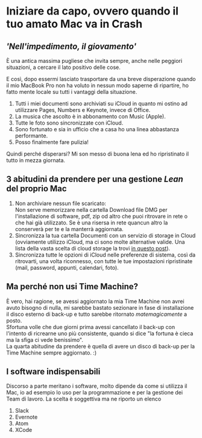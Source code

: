 # Iniziare da capo, ovvero quando il tuo amato Mac va in Crash

## _'Nell'impedimento, il giovamento'_

È una antica massima pugliese che invita sempre, anche nelle peggiori situazioni, a cercare il lato positivo delle cose.

E così, dopo essermi lasciato trasportare da una breve disperazione quando il mio MacBook Pro non ha voluto in nessun modo saperne di ripartire, ho fatto mente locale su tutti i vantaggi della situazione.

1. Tutti i miei documenti sono archiviati su iCloud in quanto mi ostino ad utilizzare Pages, Numbers e Keynote, invece di Office.
2. La musica che ascolto è in abbonamento con Music (Apple).
3. Tutte le foto sono sincronizzate con iCloud.
4. Sono fortunato e sia in ufficio che a casa ho una linea abbastanza performante.
5. Posso finalmente fare pulizia!

Quindi perché disperarsi? Mi son messo di buona lena ed ho ripristinato il tutto in mezza giornata.

## 3 abitudini da prendere per una gestione *Lean* del proprio Mac

1. Non archiviare nessun file scaricato:  
Non serve memorizzare nella cartella Download file DMG per l'installazione di software, pdf, zip od altro che puoi ritrovare in rete o che hai già utilizzato. Se è una risersa in rete quancun altro la conserverà per te e la manterrà aggiornata.
2. Sincronizza la tua cartella Documenti con un servizio di storage in Cloud (ovviamente utilizzo iCloud, ma ci sono molte alternative valide. Una lista della vasta scelta di cloud storage la trovi [in questo post](http://www.ottimizzazione-pc.it/i-migliori-servizi-di-cloud-storage-gratuiti/)).
3. Sincronizza tutte le opzioni di iCloud nelle preferenze di sistema, così da ritrovarti, una volta riconnesso, con tutte le tue impostazioni ripristinate (mail, password, appunti, calendari, foto).

## Ma perché non usi Time Machine?
È vero, hai ragione, se avessi aggiornato la mia Time Machine non avrei avuto bisogno di nulla, mi sarebbe bastato sezionare in fase di installazione  il disco esterno di back-up e tutto sarebbe ritornato _matemagicamente_ a posto.  
Sfortuna volle che due giorni prima avessi cancellato il back-up con l'intento di ricrearne uno più consistente, quando si dice "la fortuna è cieca ma la sfiga ci vede benissimo".  
La quarta abitudine da prendere è quella di avere un disco di back-up per la Time Machine sempre aggiornato. :)




## I software indispensabili
Discorso a parte meritano i software, molto dipende da come si utilizza il Mac, io ad esempio lo uso per la programmazione e per la gestione dei Team di lavoro. La scelta è soggettiva ma ne riporto un elenco

1. Slack
2. Evernote
4. Atom
5. XCode
